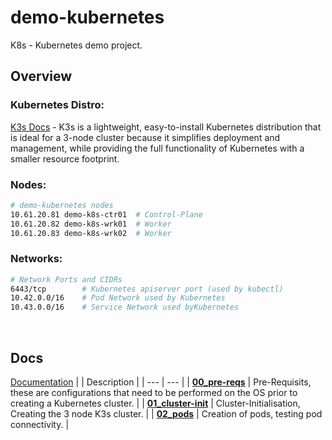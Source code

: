 # demo-kubernetes
K8s - Kubernetes demo project.

## Overview
### Kubernetes Distro:<br/>
[K3s Docs](https://docs.k3s.io/) - K3s is a lightweight, easy-to-install Kubernetes distribution that is ideal for a 3-node cluster because it simplifies deployment and management, while providing the full functionality of Kubernetes with a smaller resource footprint.

### Nodes:
```bash
# demo-kubernetes nodes
10.61.20.81 demo-k8s-ctr01  # Control-Plane
10.61.20.82 demo-k8s-wrk01  # Worker
10.61.20.83 demo-k8s-wrk02  # Worker
```
### Networks:
```bash
# Network Ports and CIDRs
6443/tcp        # Kubernetes apiserver port (used by kubectl)
10.42.0.0/16    # Pod Network used by Kubernetes
10.43.0.0/16    # Service Network used byKubernetes
```
<br/>

## Docs
[Documentation](/kuberenetes/docs/)
|  | Description |
| --- | --- |
| __[00_pre-reqs](/kubernetes/docs/00_prereqs.md)__ | Pre-Requisits, these are configurations that need to be performed on the OS prior to creating a Kubernetes cluster. |
| __[01_cluster-init](/kubernetes/docs/00_prereqs.md)__ | Cluster-Initialisation, Creating the 3 node K3s cluster. |
| __[02_pods](/kubernetes/docs/00_prereqs.md)__ | Creation of pods, testing pod connectivity. |
